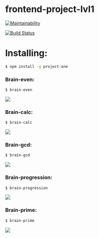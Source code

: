 # frontend-project-lvl1

[![Maintainability](https://api.codeclimate.com/v1/badges/09e9bcb6114e8e3cf851/maintainability)](https://codeclimate.com/github/DOMININ/frontend-project-lvl1/maintainability)

[![Build Status](https://travis-ci.org/DOMININ/frontend-project-lvl1.svg?branch=master)](https://travis-ci.org/DOMININ/frontend-project-lvl1)

# Installing:

```zsh
$ npm install -g project-one
```

### Brain-even:

```zsh
$ brain-even
```

<a href="https://asciinema.org/a/7Rp2yoA46dfX8UkaoEJWeFRVV" target="_blank"><img src="https://asciinema.org/a/7Rp2yoA46dfX8UkaoEJWeFRVV.svg" /></a>

### Brain-calc:

```zsh
$ brain-calc
```

<a href="https://asciinema.org/a/TjBBGAQa1P2PcAxCyJZEpT2rF" target="_blank"><img src="https://asciinema.org/a/TjBBGAQa1P2PcAxCyJZEpT2rF.svg" /></a>

### Brain-gcd:

```zsh
$ brain-gcd
```

<a href="https://asciinema.org/a/g33FtRZzYLfCKBePWvyNBleY3" target="_blank"><img src="https://asciinema.org/a/g33FtRZzYLfCKBePWvyNBleY3.svg" /></a>

### Brain-progression:

```zsh
$ brain-progression
```

<a href="https://asciinema.org/a/BflP0c8lYYyxsmBKTvAHIz8gb" target="_blank"><img src="https://asciinema.org/a/BflP0c8lYYyxsmBKTvAHIz8gb.svg" /></a>

### Brain-prime:

```zsh
$ brain-prime
```

<a href="https://asciinema.org/a/l87ymQYJvAja1IH8WIp0DanLn" target="_blank"><img src="https://asciinema.org/a/l87ymQYJvAja1IH8WIp0DanLn.svg" /></a>
